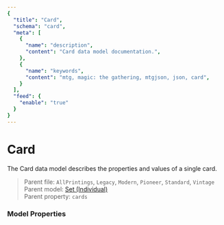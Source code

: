 ```yaml
---
{
  "title": "Card",
  "schema": "card",
  "meta": [
    {
      "name": "description",
      "content": "Card data model documentation.",
    },
    {
      "name": "keywords",
      "content": "mtg, magic: the gathering, mtgjson, json, card",
    }
  ],
  "feed": {
    "enable": "true"
  }
}
---
```


# Card

The Card data model describes the properties and values of a single card.
 
> Parent file: `AllPrintings`, `Legacy`, `Modern`, `Pioneer`, `Standard`, `Vintage`  
> Parent model: [Set (Individual)](../set/)  
> Parent property: `cards`

### Model Properties

<Documentation/>
